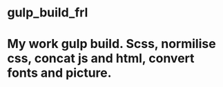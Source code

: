 # gulp_build_frl 
# My work gulp build. Scss, normilise css, concat js and html, convert fonts and picture. 
